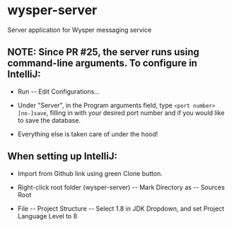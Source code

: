# wysper-server
Server application for Wysper messaging service

## NOTE: Since PR #25, the server runs using command-line arguments. To configure in IntelliJ:

* Run -- Edit Configurations...

* Under "Server", in the Program arguments field, type `<port number> [no-]save`, filling in with your desired port number and if you would like to save the database.

* Everything else is taken care of under the hood!

## When setting up IntelliJ:

* Import from Github link using green Clone button.

* Right-click root folder (wysper-server) -- Mark Directory as -- Sources Root

* File -- Project Structure -- Select 1.8 in JDK Dropdown, and set Project Language Level to 8

